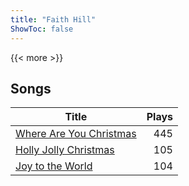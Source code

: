 ```yaml
---
title: "Faith Hill"
ShowToc: false
---
```


{{< more >}}

## Songs
Title | Plays 
----- | -----: 
[Where Are You Christmas](/songs/where-are-you-christmas) | 445
[Holly Jolly Christmas](/songs/holly-jolly-christmas) | 105
[Joy to the World](/songs/joy-to-the-world) | 104

